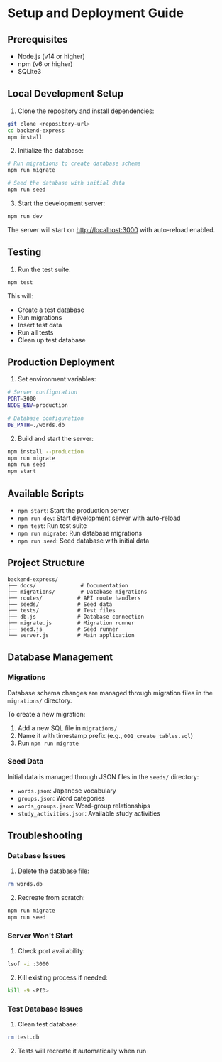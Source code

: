 # Setup and Deployment Guide

## Prerequisites

- Node.js (v14 or higher)
- npm (v6 or higher)
- SQLite3

## Local Development Setup

1. Clone the repository and install dependencies:

```bash
git clone <repository-url>
cd backend-express
npm install
```

2. Initialize the database:

```bash
# Run migrations to create database schema
npm run migrate

# Seed the database with initial data
npm run seed
```

3. Start the development server:

```bash
npm run dev
```

The server will start on <http://localhost:3000> with auto-reload enabled.

## Testing

1. Run the test suite:

```bash
npm test
```

This will:

- Create a test database
- Run migrations
- Insert test data
- Run all tests
- Clean up test database

## Production Deployment

1. Set environment variables:

```bash
# Server configuration
PORT=3000
NODE_ENV=production

# Database configuration
DB_PATH=./words.db
```

2. Build and start the server:

```bash
npm install --production
npm run migrate
npm run seed
npm start
```

## Available Scripts

- `npm start`: Start the production server
- `npm run dev`: Start development server with auto-reload
- `npm test`: Run test suite
- `npm run migrate`: Run database migrations
- `npm run seed`: Seed database with initial data

## Project Structure

```
backend-express/
├── docs/              # Documentation
├── migrations/        # Database migrations
├── routes/           # API route handlers
├── seeds/            # Seed data
├── tests/            # Test files
├── db.js             # Database connection
├── migrate.js        # Migration runner
├── seed.js           # Seed runner
└── server.js         # Main application
```

## Database Management

### Migrations

Database schema changes are managed through migration files in the `migrations/` directory.

To create a new migration:

1. Add a new SQL file in `migrations/`
2. Name it with timestamp prefix (e.g., `001_create_tables.sql`)
3. Run `npm run migrate`

### Seed Data

Initial data is managed through JSON files in the `seeds/` directory:

- `words.json`: Japanese vocabulary
- `groups.json`: Word categories
- `words_groups.json`: Word-group relationships
- `study_activities.json`: Available study activities

## Troubleshooting

### Database Issues

1. Delete the database file:

```bash
rm words.db
```

2. Recreate from scratch:

```bash
npm run migrate
npm run seed
```

### Server Won't Start

1. Check port availability:

```bash
lsof -i :3000
```

2. Kill existing process if needed:

```bash
kill -9 <PID>
```

### Test Database Issues

1. Clean test database:

```bash
rm test.db
```

2. Tests will recreate it automatically when run
